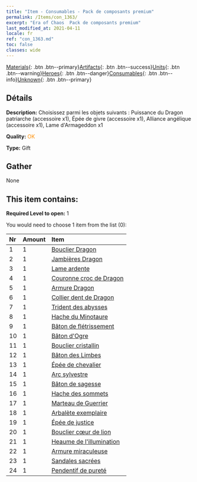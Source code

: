 ```yaml
---
title: "Item - Consumables - Pack de composants premium"
permalink: /Items/con_1363/
excerpt: "Era of Chaos  Pack de composants premium"
last_modified_at: 2021-04-11
locale: fr
ref: "con_1363.md"
toc: false
classes: wide
---
```

 [Materials](/fr/Items/){: .btn .btn--primary}[Artifacts](/fr/Items/Artifacts/){: .btn .btn--success}[Units](/fr/Items/Units/){: .btn .btn--warning}[Heroes](/fr/Items/Heroes/){: .btn .btn--danger}[Consumables](/fr/Items/Consumables/){: .btn .btn--info}[Unknown](/fr/Items/Unknown/){: .btn .btn--primary}

## Détails
 **Description:** Choisissez parmi les objets suivants : Puissance du Dragon patriarche (accessoire x1), Épée de givre (accessoire x1), Alliance angélique (accessoire x1), Lame d'Armageddon x1

 **Quality:** <span style="color: #FF8C00">OK</span>

 **Type:** Gift

## Gather

  None

## This item contains:

 **Required Level to open:** 1

 You would need to choose 1 item from the list (0):

  | Nr | Amount |     Item    |
  |:---|:-------|:------------|
  | 1 | 1 | [Bouclier Dragon](/fr/Items/art_144/) | 
  | 2 | 1 | [Jambières Dragon](/fr/Items/art_145/) | 
  | 3 | 1 | [Lame ardente](/fr/Items/art_146/) | 
  | 4 | 1 | [Couronne croc de Dragon](/fr/Items/art_147/) | 
  | 5 | 1 | [Armure Dragon](/fr/Items/art_148/) | 
  | 6 | 1 | [Collier dent de Dragon](/fr/Items/art_149/) | 
  | 7 | 1 | [Trident des abysses](/fr/Items/art_160/) | 
  | 8 | 1 | [Hache du Minotaure](/fr/Items/art_161/) | 
  | 9 | 1 | [Bâton de flétrissement](/fr/Items/art_162/) | 
  | 10 | 1 | [Bâton d'Ogre](/fr/Items/art_163/) | 
  | 11 | 1 | [Bouclier cristallin](/fr/Items/art_164/) | 
  | 12 | 1 | [Bâton des Limbes](/fr/Items/art_165/) | 
  | 13 | 1 | [Épée de chevalier](/fr/Items/art_166/) | 
  | 14 | 1 | [Arc sylvestre](/fr/Items/art_167/) | 
  | 15 | 1 | [Bâton de sagesse](/fr/Items/art_168/) | 
  | 16 | 1 | [Hache des sommets](/fr/Items/art_169/) | 
  | 17 | 1 | [Marteau de Guerrier](/fr/Items/art_170/) | 
  | 18 | 1 | [Arbalète exemplaire](/fr/Items/art_171/) | 
  | 19 | 1 | [Épée de justice](/fr/Items/art_150/) | 
  | 20 | 1 | [Bouclier cœur de lion](/fr/Items/art_151/) | 
  | 21 | 1 | [Heaume de l'illumination](/fr/Items/art_152/) | 
  | 22 | 1 | [Armure miraculeuse](/fr/Items/art_153/) | 
  | 23 | 1 | [Sandales sacrées](/fr/Items/art_154/) | 
  | 24 | 1 | [Pendentif de pureté](/fr/Items/art_155/) | 
